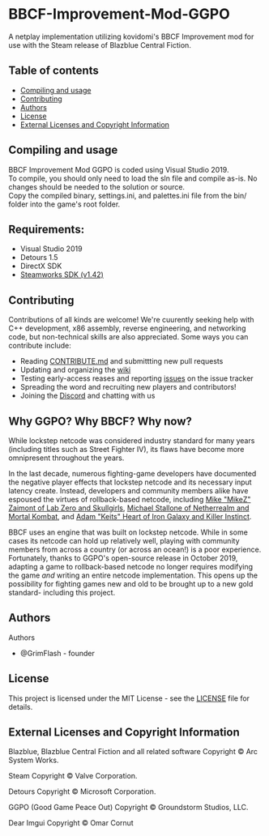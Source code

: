 # BBCF-Improvement-Mod-GGPO
A netplay implementation utilizing kovidomi's BBCF Improvement mod for use with the Steam release of Blazblue Central Fiction.

## Table of contents
* [Compiling and usage](#compiling-and-usage)
* [Contributing](#contributing)
* [Authors](#authors)
* [License](#license)
* [External Licenses and Copyright Information](#external-licenses-and-copyright-information)

## Compiling and usage
BBCF Improvement Mod GGPO is coded using Visual Studio 2019. <br>
To compile, you should only need to load the sln file and compile as-is. No changes should be needed to the solution or source.<br>
Copy the compiled binary, settings.ini, and palettes.ini file from the bin/ folder into the game's root folder.

## Requirements:
- Visual Studio 2019
- Detours 1.5
- DirectX SDK
- [Steamworks SDK (v1.42)](https://partner.steamgames.com/downloads/list)

## Contributing
Contributions of all kinds are welcome!
We're cuurently seeking help with C++ development, x86 assembly, reverse engineering, and networking code, but non-technical skills are also appreciated. Some ways you can contribute include:

* Reading [CONTRIBUTE.md](https://github.com/GrimFlash/BBCF-Improvment-Mod-GGPO/blob/master/CONTRIBUTE.md) and submittting new pull requests
* Updating and organizing the [wiki](https://github.com/GrimFlash/BBCF-Improvment-Mod-GGPO/wiki)
* Testing early-access reases and reporting [issues](https://github.com/GrimFlash/BBCF-Improvment-Mod-GGPO/issues/new) on the issue tracker
* Spreading the word and recruiting new players and contributors!
* Joining the [Discord](https://discord.gg/MnTR3Qp) and chatting with us

## Why GGPO? Why BBCF? Why now?
While lockstep netcode was considered industry standard for many years
(including titles such as Street Fighter IV), its flaws have become more omnipresent throughout the years.

In the last decade, numerous fighting-game developers have documented
the negative player effects that lockstep netcode and its necessary input
latency create. Instead, developers and community members alike have
espoused the virtues of rollback-based netcode, including
[Mike "MikeZ" Zaimont of Lab Zero and Skullgirls](https://mikezsez.blogspot.com/2019/11/lets-talk-about-rollbacks.html),
[Michael Stallone of Netherrealm and Mortal Kombat](https://youtu.be/7jb0FOcImdg),
and [Adam "Keits" Heart of Iron Galaxy and Killer Instinct](https://www.youtube.com/watch?v=1RI5scXYhK0).

BBCF uses an engine that was built on lockstep netcode.
While in some cases its netcode can hold up relatively well, playing with
community members from across a country (or across an ocean!) is a
poor experience. Fortunately, thanks to GGPO's open-source release in October
2019, adapting a game to rollback-based netcode no longer requires modifying
the game _and_ writing an entire netcode implementation. This opens up the
possibility for fighting games new and old to be brought up to a new gold
standard- including this project.

## Authors

Authors

* @GrimFlash - founder

## License
This project is licensed under the MIT License -
see the [LICENSE](https://github.com/GrimFlash/BBCF-Improvment-Mod-GGPO/blob/master/LICENSE) file for details.

## External Licenses and Copyright Information

Blazblue, Blazblue Central Fiction and all related software
Copyright © Arc System Works.

Steam
Copyright © Valve Corporation.

Detours
Copyright © Microsoft Corporation.

GGPO (Good Game Peace Out)
Copyright © Groundstorm Studios, LLC.

Dear Imgui
Copyright © Omar Cornut
